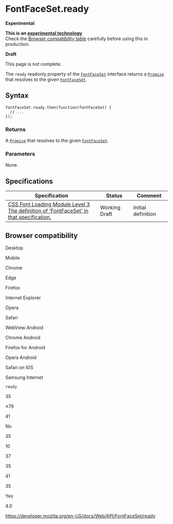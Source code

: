 # FontFaceSet.ready

**Experimental**

**This is an [experimental technology](https://developer.mozilla.org/en-US/docs/MDN/Guidelines/Conventions_definitions#experimental)**  
Check the [Browser compatibility table](#browser_compatibility) carefully before using this in production.

**Draft**

This page is not complete.

The `ready` readonly property of the [`FontFaceSet`](../fontfaceset) interface returns a [`Promise`](https://developer.mozilla.org/en-US/docs/Web/JavaScript/Reference/Global_Objects/Promise) that resolves to the given [`FontFaceSet`](../fontfaceset).

## Syntax

    fontFaceSet.ready.then(function(fontFaceSet) {
      // ...
    });

### Returns

A [`Promise`](https://developer.mozilla.org/en-US/docs/Web/JavaScript/Reference/Global_Objects/Promise) that resolves to the given [`FontFaceSet`](../fontfaceset).

### Parameters

None.

## Specifications

<table><thead><tr class="header"><th>Specification</th><th>Status</th><th>Comment</th></tr></thead><tbody><tr class="odd"><td><a href="https://drafts.csswg.org/css-font-loading/#dom-fontfaceset-ready">CSS Font Loading Module Level 3<br />
<span class="small">The definition of 'FontFaceSet' in that specification.</span></a></td><td><span class="spec-wd">Working Draft</span></td><td>Initial definition</td></tr></tbody></table>

## Browser compatibility

Desktop

Mobile

Chrome

Edge

Firefox

Internet Explorer

Opera

Safari

WebView Android

Chrome Android

Firefox for Android

Opera Android

Safari on IOS

Samsung Internet

`ready`

35

≤79

41

No

35

10

37

35

41

35

Yes

4.0

<a href="https://developer.mozilla.org/en-US/docs/Web/API/FontFaceSet/ready" class="_attribution-link">https://developer.mozilla.org/en-US/docs/Web/API/FontFaceSet/ready</a>
